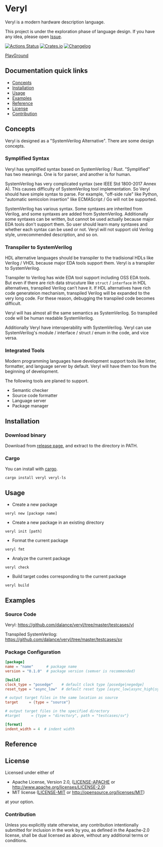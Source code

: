 # Veryl

Veryl is a modern hardware description language.

This project is under the exploration phase of language design.
If you have any idea, please open [Issue](https://github.com/dalance/veryl/issues).

[![Actions Status](https://github.com/dalance/veryl/workflows/Regression/badge.svg)](https://github.com/dalance/veryl/actions)
[![Crates.io](https://img.shields.io/crates/v/veryl.svg)](https://crates.io/crates/veryl)
[![Changelog](https://img.shields.io/badge/changelog-v0.1.9-green.svg)](https://github.com/dalance/veryl/blob/master/CHANGELOG.md)

[PlayGround](https://dalance.github.io/veryl/playground)

## Documentation quick links

* [Concepts](#concepts)
* [Installation](#installation)
* [Usage](#usage)
* [Examples](#examples)
* [Reference](#reference)
* [License](#license)
* [Contribution](#contribution)

## Concepts

Veryl is designed as a "SystemVerilog Alternative".
There are some design concepts.

### Symplified Syntax

Veryl has symplified syntax based on SystemVerilog / Rust.
"Symplified" has two meanings. One is for parser, and another is for human.

SystemVerilog has very complicated syntax (see IEEE Std 1800-2017 Annex A).
This causes difficulty of SystemVerilog tool implementation.
So Veryl should have simple syntax to parse.
For example, "off-side rule" like Python, "automatic semicolon insertion" like ECMAScript / Go will not be supported.

SystemVerilog has various syntax. Some syntaxes are inherited from Verilog, and some syntaxes are added from SystemVerilog.
Additionally some syntaxes can be written, but cannot be used actually because major EDA tools don't support them.
So user should learn many syntaxes and whether each syntax can be used or not.
Veryl will not support old Verilog style, unrecommended description, and so on.

### Transpiler to SystemVerilog

HDL alternative languages should be transpiler to the tradisional HDLs like Verilog / VHDL because major EDA tools support them.
Veryl is a transpiler to SystemVerilog.

Transpiler to Verilog has wide EDA tool support including OSS EDA tools.
But even if there are rich data strucuture like `struct` / `interface` in HDL alternatives, transpiled Verilog can't have it.
If HDL alternatives have rich code generateion mechanism, transpiled Verilog will be expanded to the very long code.
For these reason, debugging the transpiled code becomes difficult.

Veryl will has almost all the same semantics as SystemVerilog.
So transpiled code will be human readable SystemVerilog.

Additionally Veryl have interoperability with SystemVerilog.
Veryl can use SystemVerilog's module / interface / struct / enum in the code, and vice versa.

### Integrated Tools

Modern programming languages have development support tools like linter, formatter, and language server by default.
Veryl will have them too from the beginning of development.

The following tools are planed to support.

* Semantic checker
* Source code formatter
* Language server
* Package manager

## Installation

### Download binary

Download from [release page](https://github.com/dalance/veryl/releases/latest), and extract to the directory in PATH.

### Cargo

You can install with [cargo](https://crates.io/crates/veryl).

```
cargo install veryl veryl-ls
```

## Usage

* Create a new package

```
veryl new [package name]
```

* Create a new package in an existing directory

```
veryl init [path]
```

* Format the current package

```
veryl fmt
```

* Analyze the current package

```
veryl check
```

* Build target codes corresponding to the current package

```
veryl build
```

## Examples

### Source Code

Veryl: https://github.com/dalance/veryl/tree/master/testcases/vl

Transpiled SystemVerilog: https://github.com/dalance/veryl/tree/master/testcases/sv

### Package Configuration

```toml
[package]
name = "name"      # package name
version = "0.1.0"  # package version (semver is recommended)

[build]
clock_type = "posedge"    # default clock type [posedge|negedge]
reset_type = "async_low"  # default reset type [async_low|async_high|sync_low|sync_high]

# output target files in the same location as source
target     = {type = "source"}

# output target files in the specified directory
#target     = {type = "directory", path = "testcases/sv"}

[format]
indent_width = 4  # indent width
```

## Reference

## License

Licensed under either of

 * Apache License, Version 2.0, ([LICENSE-APACHE](LICENSE-APACHE) or http://www.apache.org/licenses/LICENSE-2.0)
 * MIT license ([LICENSE-MIT](LICENSE-MIT) or http://opensource.org/licenses/MIT)

at your option.

### Contribution

Unless you explicitly state otherwise, any contribution intentionally
submitted for inclusion in the work by you, as defined in the Apache-2.0
license, shall be dual licensed as above, without any additional terms or
conditions.
